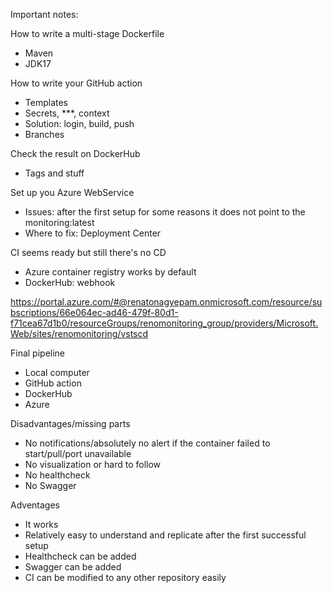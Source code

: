 Important notes:

How to write a multi-stage Dockerfile

- Maven
- JDK17

How to write your GitHub action

- Templates
- Secrets, ***, context
- Solution: login, build, push
- Branches

Check the result on DockerHub

- Tags and stuff

Set up you Azure WebService

- Issues: after the first setup for some reasons it does not point to the monitoring:latest
- Where to fix: Deployment Center

CI seems ready but still there's no CD

- Azure container registry works by default
- DockerHub: webhook

https://portal.azure.com/#@renatonagyepam.onmicrosoft.com/resource/subscriptions/66e064ec-ad46-479f-80d1-f71cea67d1b0/resourceGroups/renomonitoring_group/providers/Microsoft.Web/sites/renomonitoring/vstscd

Final pipeline

- Local computer
- GitHub action
- DockerHub
- Azure

Disadvantages/missing parts

- No notifications/absolutely no alert if the container failed to start/pull/port unavailable
- No visualization or hard to follow
- No healthcheck
- No Swagger

Adventages

- It works
- Relatively easy to understand and replicate after the first successful setup
- Healthcheck can be added
- Swagger can be added
- CI can be modified to any other repository easily